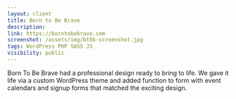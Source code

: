 ```yaml
---
layout: client
title: Born to Be Brave
description: 
link: https://borntobebrave.com
screenshot: /assets/img/btbb-screenshot.jpg
tags: WordPress PHP SASS JS
visibility: public
---
```


Born To Be Brave had a professional design ready to bring to life. We gave it life via a custom WordPress theme and added function to form with event calendars and signup forms that matched the exciting design.